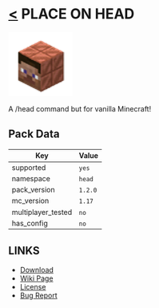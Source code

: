 # [<](../README.md) PLACE ON HEAD

![alt](pack.png)

A /head command but for vanilla Minecraft!

## Pack Data

| Key                | Value   |
| ------------------ | ------- |
| supported          | `yes`   |
| namespace          | `head`  |
| pack_version       | `1.2.0` |
| mc_version         | `1.17`  |
| multiplayer_tested | `no`    |
| has_config         | `no`    |

## LINKS

-   [Download](https://www.curseforge.com/minecraft/customization/place-on-head-datapack-edition)
-   [Wiki Page](https://github.com/legopitstop/Datapacks/wiki)
-   [License](https://legopitstop.weebly.com/legopitstops-common-license-v2.html)
-   [Bug Report](https://github.com/legopitstop/Datapacks/issues)
